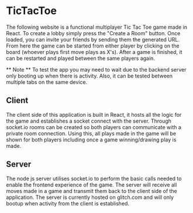 # TicTacToe

The following website is a functional multiplayer Tic Tac Toe game made in React. To create a lobby simply press the "Create a Room" button. Once loaded, you can invite your friends by sending them the generated URL. From here the game can be started from either player by clicking on the board (whoever plays first move plays as X's). After a game is finished, it can be restarted and played between the same players again.

** Note ** To test the app you may need to wait due to the backend server only booting up when there is activity. Also, it can be tested between multiple tabs on the same device. 

## Client 
The client side of this application is built in React, it hosts all the logic for the game and establishes a socket connect with the server. Through socket.io rooms can be created 
so both players can communicate with a private room connection. Using this, all plays made in the game will be shown for both players including once a game winning/drawing play is made.

## Server
The node js server utilises socket.io to perform the basic calls needed to enable the frontend experience of the game. The server will receive all moves made in a game and transmit them back to the client side of the application. The server is currently hosted on glitch.com and will only bootup when activity from the client is established.  
